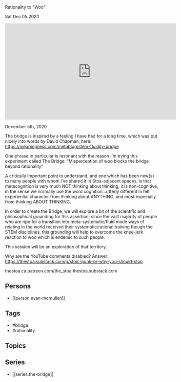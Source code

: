 

 Rationality to "Woo"

Sat Dec 05 2020

<iframe width="560" height="315" src="https://www.youtube.com/embed/ss2_PIzl9ik" title="The Bridge: Rationality to "Woo" w/ Evan McMullen" frameborder="0" allow="accelerometer; autoplay; clipboard-write; encrypted-media; gyroscope; picture-in-picture" allowfullscreen ></iframe>

December 5th, 2020

The bridge is inspired by a feeling I have had for a long time, which was put nicely into words by David Chapman, here:
https://meaningness.com/metablog/stem-fluidity-bridge

One phrase in particular is resonant with the reason I’m trying this experiment called The Bridge: “Misperception of woo blocks the bridge beyond rationality”

A critically important point to understand, and one which has been new(s) to many people with whom I’ve shared it in Stoa-adjacent spaces, is that metacognition is very much NOT thinking about thinking; it is non-cognitive, in the sense we normally use the word cognition...utterly different in felt experiential character from thinking about ANYTHING, and most especially from thinking ABOUT THINKING.

In order to create the Bridge, we will explore a bit of the scientific and philosophical grounding for this assertion; since the vast majority of people who are ripe for a transition into meta-systematic/fluid mode ways of relating in the world received their systematic/rational training though the STEM disciplines, this grounding will help to overcome the knee-jerk reaction to woo which is endemic to such people.

This session will be an exploration of that territory.

Why are the YouTube comments disabled? Answer: https://thestoa.substack.com/p/stoic-punk-or-why-you-should-stop

thestoa.ca
patreon.com/the_stoa
thestoa.substack.com

## Persons

- [[person.evan-mcmullen]]

## Tags

- #bridge
- #rationality

## Topics



## Series

- [[series.the-bridge]]

